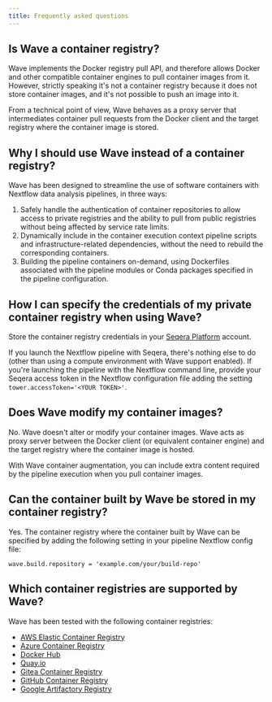 ```yaml
---
title: Frequently asked questions
---
```


## Is Wave a container registry?

Wave implements the Docker registry pull API, and therefore allows Docker and other compatible container engines to pull container images from it. However, strictly speaking it's not a container registry because it does not store container images, and it's not possible to push an image into it.

From a technical point of view, Wave behaves as a proxy server that intermediates container pull requests from the Docker client and the target registry where the container image is stored.

## Why I should use Wave instead of a container registry?

Wave has been designed to streamline the use of software containers with Nextflow data analysis pipelines, in three ways:

1. Safely handle the authentication of container repositories to allow access to private registries and the ability to pull from public registries without being affected by service rate limits.
2. Dynamically include in the container execution context pipeline scripts and infrastructure-related dependencies, without the need to rebuild the corresponding containers.
3. Building the pipeline containers on-demand, using Dockerfiles associated with the pipeline modules or Conda packages specified in the pipeline configuration.

## How I can specify the credentials of my private container registry when using Wave?

Store the container registry credentials in your [Seqera Platform](https://cloud.seqera.io) account.

If you launch the Nextflow pipeline with Seqera, there's nothing else to do (other than using a compute environment with Wave support enabled).
If you're launching the pipeline with the Nextflow command line, provide your Seqera access token in the Nextflow configuration file adding the setting `tower.accessToken='<YOUR TOKEN>'`.

## Does Wave modify my container images?

No. Wave doesn't alter or modify your container images. Wave acts as proxy server between the Docker client (or equivalent container engine) and the target registry where the container image is hosted.

With Wave container augmentation, you can include extra content required by the pipeline execution when you pull container images.

## Can the container built by Wave be stored in my container registry?

Yes. The container registry where the container built by Wave can be specified by adding the following setting in your pipeline Nextflow config file:

```
wave.build.repository = 'example.com/your/build-repo'
```

## Which container registries are supported by Wave?

Wave has been tested with the following container registries:

- [AWS Elastic Container Registry](https://aws.amazon.com/ecr/)
- [Azure Container Registry](https://azure.microsoft.com/en-us/products/container-registry)
- [Docker Hub](https://hub.docker.com/)
- [Quay.io](https://quay.io/)
- [Gitea Container Registry](https://docs.gitea.io/en-us/packages/container/)
- [GitHub Container Registry](https://github.blog/2020-09-01-introducing-github-container-registry/)
- [Google Artifactory Registry](https://cloud.google.com/artifact-registry)
